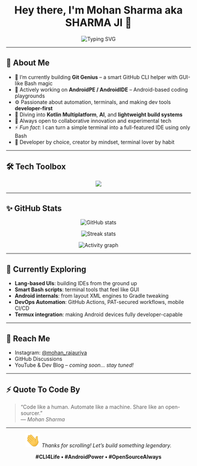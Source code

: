 <h1 align="center">Hey there, I'm Mohan Sharma aka SHARMA JI 👋</h1>

<p align="center">
  <img src="https://readme-typing-svg.demolab.com?font=Fira+Code&size=22&pause=1000&color=00F5FF&center=true&vCenter=true&width=500&lines=CS+Engineer+%F0%9F%A7%91%E2%80%8D%F0%9F%92%BB;Android+Builder+%2B+CLI+Lover+%F0%9F%92%BB;Terminal+Poweruser+%F0%9F%92%AA;Open+Source+Dev+%F0%9F%92%9A;Exploring+AI%2C+Bash%2C+Kotlin%2C+IDE's+%E2%9C%8C%EF%B8%8F" alt="Typing SVG" />
</p>

---

## 🚀 About Me

- 🔭 I’m currently building **Git Genius** – a smart GitHub CLI helper with GUI-like Bash magic  
- 📱 Actively working on **AndroidPE / AndroidIDE** – Android-based coding playgrounds  
- ⚙️ Passionate about automation, terminals, and making dev tools **developer-first**
- 🌱 Diving into **Kotlin Multiplatform**, **AI**, and **lightweight build systems**  
- 🤝 Always open to collaborative innovation and experimental tech  
- ⚡ *Fun fact*: I can turn a simple terminal into a full-featured IDE using only Bash  
- 🤔 Developer by choice, creator by mindset, terminal lover by habit  

---

## 🛠️ Tech Toolbox

<p align="center">
  <img src="https://skillicons.dev/icons?i=bash,linux,git,github,androidstudio,java,kotlin,vim,gradle,markdown,regex,githubactions,figma" />
</p>

---

## ✨ GitHub Stats

<p align="center">
  <img src="https://github-readme-stats.vercel.app/api?username=moHaN-ShaArmA&show_icons=true&theme=tokyonight&count_private=true" alt="GitHub stats" />
</p>

<p align="center">
  <img src="https://github-readme-streak-stats.herokuapp.com/?user=moHaN-ShaArmA&theme=tokyonight" alt="Streak stats" />
</p>

<p align="center">
  <img src="https://github-readme-activity-graph.vercel.app/graph?username=moHaN-ShaArmA&theme=tokyo-night&hide_border=true" alt="Activity graph" />
</p>

---

## 🧠 Currently Exploring

- **Lang-based UIs**: building IDEs from the ground up  
- **Smart Bash scripts**: terminal tools that feel like GUI  
- **Android internals**: from layout XML engines to Gradle tweaking  
- **DevOps Automation**: GitHub Actions, PAT-secured workflows, mobile CI/CD  
- **Termux integration**: making Android devices fully developer-capable  

---

## 💬 Reach Me

- Instagram: [@mohan_rajauriya](https://instagram.com/mohan_rajauriya)  
- GitHub Discussions  
- YouTube & Dev Blog – *coming soon... stay tuned!*  

---

## ⚡ Quote To Code By

> “Code like a human. Automate like a machine. Share like an open-sourcer.”  
> — *Mohan Sharma*

---

<p align="center">
  <img src="https://raw.githubusercontent.com/ABSphreak/ABSphreak/master/gifs/Hi.gif" width="40px">
  <em>Thanks for scrolling! Let’s build something legendary.</em>
</p>

<p align="center">
  <strong>#CLI4Life • #AndroidPower • #OpenSourceAlways</strong>
</p>
